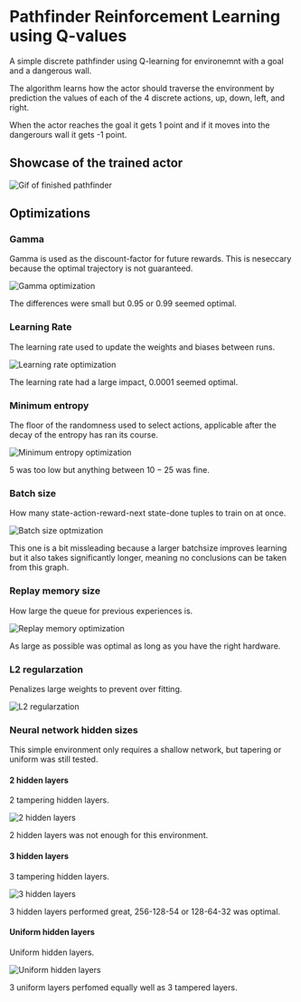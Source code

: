 # Pathfinder Reinforcement Learning using Q-values
A simple discrete pathfinder using Q-learning for environemnt with a goal and a dangerous wall.

The algorithm learns how the actor should traverse the environment by prediction the values of each of the 4 discrete actions, up, down, left, and right.

When the actor reaches the goal it gets 1 point and if it moves into the dangerours wall it gets -1 point.

## Showcase of the trained actor
![Gif of finished pathfinder](images/GIF.gif)

## Optimizations

### Gamma

Gamma is used as the discount-factor for future rewards. This is neseccary because the optimal trajectory is not guaranteed.

![Gamma optimization](images/opt_gamma.png)

The differences were small but $0.95$ or $0.99$ seemed optimal.

### Learning Rate

The learning rate used to update the weights and biases between runs.

![Learning rate optimization](images/opt_lr.png)

The learning rate had a large impact, $0.0001$ seemed optimal.

### Minimum entropy

The floor of the randomness used to select actions, applicable after the decay of the entropy has ran its course.

![Minimum entropy optimization](images/opt_entropy.png)

$5%$ was too low but anything between $10-25%$ was fine.

### Batch size

How many state-action-reward-next state-done tuples to train on at once.

![Batch size optmization](images/opt_batchsize.png)

This one is a bit missleading because a larger batchsize improves learning but it also takes significantly longer, meaning no conclusions can be taken from this graph.

### Replay memory size

How large the queue for previous experiences is.

![Replay memory optimization](images/opt_memcap.png)

As large as possible was optimal as long as you have the right hardware.

### L2 regularzation 

Penalizes large weights to prevent over fitting.

![L2 regularzation](images/opt_weight_decay.png)

### Neural network hidden sizes

This simple environment only requires a shallow network, but tapering or uniform was still tested.

#### 2 hidden layers

2 tampering hidden layers.

![2 hidden layers](images/opt_2deep.png)

2 hidden layers was not enough for this environment.

#### 3 hidden layers

3 tampering hidden layers.

![3 hidden layers](images/opt_3deep.png)

3 hidden layers performed great, 256-128-54 or 128-64-32 was optimal.

#### Uniform hidden layers

Uniform hidden layers.

![Uniform hidden layers](images/opt_uniform.png)

3 uniform layers perfomed equally well as 3 tampered layers.

